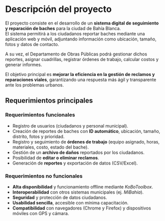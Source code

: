 # Descripción del proyecto

El proyecto consiste en el desarrollo de un **sistema digital de seguimiento y reparación de baches** para la ciudad de Bahía Blanca.  
El sistema permitirá a los ciudadanos reportar baches mediante una aplicación web y móvil, adjuntando información como ubicación, tamaño, fotos y datos de contacto.  

A su vez, el Departamento de Obras Públicas podrá gestionar dichos reportes, asignar cuadrillas, registrar órdenes de trabajo, calcular costos y generar informes.  

El objetivo principal es **mejorar la eficiencia en la gestión de reclamos y reparaciones viales**, garantizando una respuesta más ágil y transparente ante los problemas urbanos.  
## Requerimientos principales

### Requerimientos funcionales
- Registro de usuarios (ciudadanos y personal municipal).  
- Creación de reportes de baches con **ID automático**, ubicación, tamaño, distrito, fotos y prioridad.  
- Registro y seguimiento de **órdenes de trabajo** (equipo asignado, horas, materiales, costo, estado del bache).  
- Gestión de un **archivo de daños** reportados por los ciudadanos.  
- Posibilidad de **editar o eliminar reclamos**.  
- Generación de **reportes** y exportación de datos (CSV/Excel).  

### Requerimientos no funcionales
- **Alta disponibilidad** y funcionamiento offline mediante *KoBoToolbox*.  
- **Interoperabilidad** con otros sistemas municipales (ej. *MiBahía*).  
- **Seguridad** y protección de datos ciudadanos.  
- **Usabilidad sencilla**, accesible con mínima capacitación.  
- **Compatibilidad** con navegadores (Chrome y Firefox) y dispositivos móviles con GPS y cámara.  
